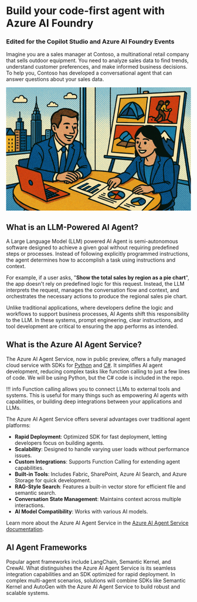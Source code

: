 # Build your code-first agent with Azure AI Foundry

### Edited for the Copilot Studio and Azure AI Foundry Events 

Imagine you are a sales manager at Contoso, a multinational retail company that sells outdoor equipment. You need to analyze sales data to find trends, understand customer preferences, and make informed business decisions. To help you, Contoso has developed a conversational agent that can answer questions about your sales data.

![Contoso Sales Analysis Agent](media/persona.png)

## What is an LLM-Powered AI Agent?

A Large Language Model (LLM) powered AI Agent is semi-autonomous software designed to achieve a given goal without requiring predefined steps or processes. Instead of following explicitly programmed instructions, the agent determines how to accomplish a task using instructions and context.

For example, if a user asks, "**Show the total sales by region as a pie chart**", the app doesn't rely on predefined logic for this request. Instead, the LLM interprets the request, manages the conversation flow and context, and orchestrates the necessary actions to produce the regional sales pie chart.

Unlike traditional applications, where developers define the logic and workflows to support business processes, AI Agents shift this responsibility to the LLM. In these systems, prompt engineering, clear instructions, and tool development are critical to ensuring the app performs as intended.

## What is the Azure AI Agent Service?

The Azure AI Agent Service, now in public preview, offers a fully managed cloud service with SDKs for [Python](https://learn.microsoft.com/azure/ai-services/agents/quickstart?pivots=programming-language-python-azure) and [C#](https://learn.microsoft.com/azure/ai-services/agents/quickstart?pivots=programming-language-csharp). It simplifies AI agent development, reducing complex tasks like function calling to just a few lines of code. We will be using Python, but the C# code is included in the repo. 

!!! info
    Function calling allows you to connect LLMs to external tools and systems. This is useful for many things such as empowering AI agents with capabilities, or building deep integrations between your applications and LLMs.

The Azure AI Agent Service offers several advantages over traditional agent platforms:

- **Rapid Deployment**: Optimized SDK for fast deployment, letting developers focus on building agents.
- **Scalability**: Designed to handle varying user loads without performance issues.
- **Custom Integrations**: Supports Function Calling for extending agent capabilities.
- **Built-in Tools**: Includes Fabric, SharePoint, Azure AI Search, and Azure Storage for quick development.
- **RAG-Style Search**: Features a built-in vector store for efficient file and semantic search.
- **Conversation State Management**: Maintains context across multiple interactions.
- **AI Model Compatibility**: Works with various AI models.

Learn more about the Azure AI Agent Service in the [Azure AI Agent Service documentation](https://learn.microsoft.com/azure/ai-services/agents/overview).

## AI Agent Frameworks

Popular agent frameworks include LangChain, Semantic Kernel, and CrewAI. What distinguishes the Azure AI Agent Service is its seamless integration capabilities and an SDK optimized for rapid deployment. In complex multi-agent scenarios, solutions will combine SDKs like Semantic Kernel and AutoGen with the Azure AI Agent Service to build robust and scalable systems.
